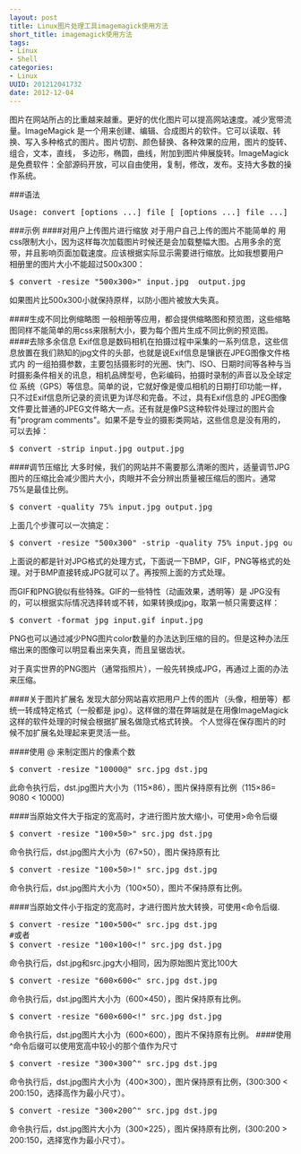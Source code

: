 ```yaml
---
layout: post
title: Linux图片处理工具imagemagick使用方法
short_title: imagemagick使用方法
tags: 
- Linux
- Shell
categories:
- Linux
UUID: 201212041732
date: 2012-12-04
---
```


图片在网站所占的比重越来越重。更好的优化图片可以提高网站速度。减少宽带流量。ImageMagick 是一个用来创建、编辑、合成图片的软件。它可以读取、转换、写入多种格式的图片。图片切割、颜色替换、各种效果的应用，图片的旋转、组合，文本，直线， 多边形，椭圆，曲线，附加到图片伸展旋转。ImageMagick是免费软件：全部源码开放，可以自由使用，复制，修改，发布。支持大多数的操作系统。

###语法
<pre id="bash">
Usage: convert [options ...] file [ [options ...] file ...] [options ...] file
</pre>

###示例
####对用户上传图片进行缩放
对于用户自己上传的图片不能简单的 用css限制大小，因为这样每次加载图片时候还是会加载整幅大图。占用多余的宽带，并且影响页面加载速度。应该根据实际显示需要进行缩放。比如我想要用户 相册里的图片大小不能超过500x300： 
<pre id="bash">
$ convert -resize "500x300>" input.jpg  output.jpg
</pre>
如果图片比500x300小就保持原样，以防小图片被放大失真。

####生成不同比例缩略图
一般相册等应用，都会提供缩略图和预览图，这些缩略图同样不能简单的用css来限制大小，要为每个图片生成不同比例的预览图。
####去除多余信息
Exif信息是数码相机在拍摄过程中采集的一系列信息，这些信息放置在我们熟知的jpg文件的头部，也就是说Exif信息是镶嵌在JPEG图像文件格式内 的一组拍摄参数，主要包括摄影时的光圈、快门、ISO、日期时间等各种与当时摄影条件相关的讯息，相机品牌型号，色彩编码，拍摄时录制的声音以及全球定位 系统（GPS）等信息。简单的说，它就好像是傻瓜相机的日期打印功能一样，只不过Exif信息所记录的资讯更为详尽和完备。不过，具有Exif信息的 JPEG图像文件要比普通的JPEG文件略大一点。还有就是像PS这种软件处理过的图片会有"program comments"。如果不是专业的摄影类网站，这些信息是没有用的，可以去掉：
<pre id="bash">
$ convert -strip input.jpg output.jpg
</pre>
####调节压缩比
大多时候，我们的网站并不需要那么清晰的图片，适量调节JPG图片的压缩比会减少图片大小，肉眼并不会分辨出质量被压缩后的图片。通常75%是最佳比例。
<pre id="bash">
$ convert -quality 75% input.jpg output.jpg
</pre>
上面几个步骤可以一次搞定：
<pre id="bash">
$ convert -resize "500x300" -strip -quality 75% input.jpg output.jpg
</pre>
上面说的都是针对JPG格式的处理方式，下面说一下BMP，GIF，PNG等格式的处理。对于BMP直接转成JPG就可以了。再按照上面的方式处理。

而GIF和PNG貌似有些特殊。GIF的一些特性（动画效果，透明等）是 JPG没有的，可以根据实际情况选择转或不转，如果转换成jpg，取第一帧只需要这样：
<pre id="bash">
$ convert -format jpg input.gif input.jpg
</pre>
PNG也可以通过减少PNG图片color数量的办法达到压缩的目的。但是这种办法压缩出来的图像可以明显看出来失真，而且呈锯齿状。

对于真实世界的PNG图片（通常指照片），一般先转换成JPG，再通过上面的办法来压缩。

####关于图片扩展名
发现大部分网站喜欢把用户上传的图片（头像，相册等）都统一转成特定格式（一般都是 jpg）。这样做的潜在弊端就是在用像ImageMagick这样的软件处理的时候会根据扩展名做隐式格式转换。
个人觉得在保存图片的时候不加扩展名处理起来更灵活一些。

####使用 @ 来制定图片的像素个数
<pre id="bash">
$ convert -resize "10000@" src.jpg dst.jpg
</pre>
此命令执行后，dst.jpg图片大小为（115×86），图片保持原有比例（115×86= 9080 < 10000)

####当原始文件大于指定的宽高时，才进行图片放大缩小，可使用>命令后缀
<pre id="bash">
$ convert -resize "100×50&gt;" src.jpg dst.jpg
</pre>
命令执行后，dst.jpg图片大小为（67×50），图片保持原有比
<pre id="bash">
$ convert -resize "100×50&gt;!" src.jpg dst.jpg
</pre>
命令执行后，dst.jpg图片大小为（100×50），图片不保持原有比例。

####当原始文件小于指定的宽高时，才进行图片放大转换，可使用<命令后缀.
<pre id="bash">
$ convert -resize "100×500&lt;" src.jpg dst.jpg 
#或者
$ convert -resize "100×100&lt;!" src.jpg dst.jpg
</pre>
命令执行后，dst.jpg和src.jpg大小相同，因为原始图片宽比100大
<pre id="bash">
$ convert -resize "600×600<" src.jpg dst.jpg
</pre>
命令执行后，dst.jpg图片大小为（600×450），图片保持原有比例。
<pre id="bash">
$ convert -resize "600×600&lt;!" src.jpg dst.jpg
</pre>
命令执行后，dst.jpg图片大小为（600×600），图片不保持原有比例。
####使用^命令后缀可以使用宽高中较小的那个值作为尺寸
<pre id="bash">
$ convert -resize "300×300^" src.jpg dst.jpg
</pre>
命令执行后，dst.jpg图片大小为（400×300），图片保持原有比例，(300:300 < 200:150，选择高作为最小尺寸）。
<pre id="bash">
$ convert -resize "300×200^" src.jpg dst.jpg
</pre>
命令执行后，dst.jpg图片大小为（300×225），图片保持原有比例，(300:200 > 200:150，选择宽作为最小尺寸）。
